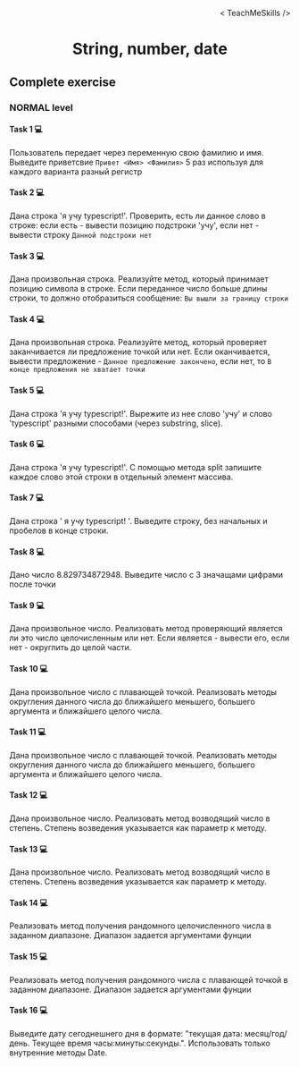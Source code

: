 <p align='right'>< TeachMeSkills /></p>
<h1 align='center'>String, number, date</h1>

## Complete exercise

### NORMAL level

#### Task 1 💻

Пользователь передает через переменную свою фамилию и имя. Выведите приветсвие `Привет <Имя> <Фамилия>` 5 раз используя для каждого варианта разный регистр

#### Task 2 💻

Дана строка 'я учу typescript!'. Проверить, есть ли данное слово в строке: если есть - вывести позицию подстроки 'учу', если нет - вывести строку `Данной подстроки нет`

#### Task 3 💻

Дана произвольная строка. Реализуйте метод, который принимает позицию символа в строке. Если переданное число больше длины строки, то должно отобразиться сообщение: `Вы вышли за границу строки`

#### Task 4 💻

Дана произвольная строка. Реализуйте метод, который проверяет заканчивается ли предложение точкой или нет. Если оканчивается, вывести предложение - `Данное предложение закончено`, если нет, то `В конце предложения не хватает точки`

#### Task 5 💻

Дана строка 'я учу typescript!'. Вырежите из нее слово 'учу' и слово 'typescript' разными способами (через substring, slice).

#### Task 6 💻

Дана строка 'я учу typescript!'. С помощью метода split запишите каждое слово этой строки в отдельный элемент массива.

#### Task 7 💻

Дана строка ' я учу typescript! '. Выведите строку, без начальных и пробелов в конце строки.

#### Task 8 💻

Дано число 8.829734872948. Выведите число с 3 значащами цифрами после точки

#### Task 9 💻

Дана произвольное число. Реализовать метод проверяющий является ли это число целочисленным или нет. Если является - вывести его, если нет - округлить до целой части.

#### Task 10 💻

Дана произвольное число с плавающей точкой. Реализовать методы округления данного числа до ближайшего меньшего, большего аргумента и ближайшего целого числа.

#### Task 11 💻

Дана произвольное число с плавающей точкой. Реализовать методы округления данного числа до ближайшего меньшего, большего аргумента и ближайшего целого числа.

#### Task 12 💻

Дана произвольное число. Реализовать метод возводящий число в степень. Степень возведения указывается как параметр к методу.

#### Task 13 💻

Дана произвольное число. Реализовать метод возводящий число в степень. Степень возведения указывается как параметр к методу.

#### Task 14 💻

Реализовать метод получения рандомного целочисленного числа в заданном диапазоне. Диапазон задается аргументами фунции

#### Task 15 💻

Реализовать метод получения рандомного числа с плавающей точкой в заданном диапазоне. Диапазон задается аргументами фунции

#### Task 16 💻

Выведите дату сегоднешнего дня в формате: "текущая дата: месяц/год/день. Текущее время часы:минуты:секунды.". Использовать только внутренние методы Date.
